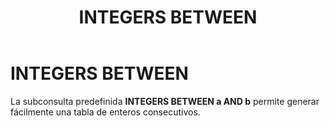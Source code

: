 ﻿---
title: INTEGERS BETWEEN
Autogenerated: true
---

# INTEGERS BETWEEN

La subconsulta predefinida **INTEGERS BETWEEN a AND b** permite generar fácilmente una tabla de enteros consecutivos. 


<view-sql-code fileName="IntegersBetween"/>
